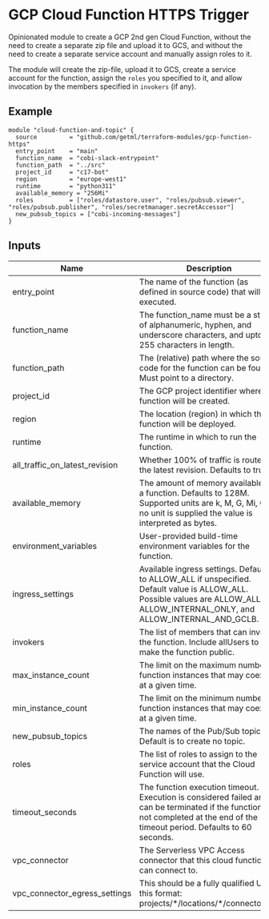 # GCP Cloud Function HTTPS Trigger

Opinionated module to create a GCP 2nd gen Cloud Function, without  the need to create a separate zip file and
upload it to GCS, and without the need to create a separate service account and manually assign roles to it.

The module will create  the zip-file, upload it to GCS, create a service account for the function, assign the `roles` you specified to it,
and allow invocation by the members specified in `invokers` (if any). 


## Example

```HCL
module "cloud-function-and-topic" {
  source         = "github.com/getml/terraform-modules/gcp-function-https"
  entry_point    = "main"
  function_name  = "cobi-slack-entrypoint"
  function_path  = "../src"
  project_id     = "c17-bot"
  region         = "europe-west1"
  runtime        = "python311"
  available_memory = "256Mi"
  roles          = ["roles/datastore.user", "roles/pubsub.viewer", "roles/pubsub.publisher", "roles/secretmanager.secretAccessor"]
  new_pubsub_topics = ["cobi-incoming-messages"]
}
```

## Inputs

| Name                           | Description                                                                                                                                                                     | Type         | Default   | Required |
| ------------------------------ | ------------------------------------------------------------------------------------------------------------------------------------------------------------------------------- | ------------ | --------- | -------- |
| entry_point                    | The name of the function (as defined in source code) that will be executed.                                                                                                     | string       |           | YES      |
| function_name                  | The function_name must be a string of alphanumeric, hyphen, and underscore characters, and upto 255 characters in length.                                                       | string       |           | YES      |
| function_path                  | The (relative) path where the source code for the function can be found. Must point to a directory.                                                                             | string       |           | YES      |
| project_id                     | The GCP project identifier where the function will be created.                                                                                                                  | string       |           | YES      |
| region                         | The location (region) in which the function will be deployed.                                                                                                                   | string       |           | YES      |
| runtime                        | The runtime in which to run the function.                                                                                                                                       | string       |           | YES      |
| all_traffic_on_latest_revision | Whether 100% of traffic is routed to the latest revision. Defaults to true.                                                                                                     | bool         | TRUE      | NO       |
| available_memory               | The amount of memory available for a function. Defaults to 128M. Supported units are k, M, G, Mi, Gi. If no unit is supplied the value is interpreted as bytes.                 | string       | 128Mi     | NO       |
| environment_variables          | User-provided build-time environment variables for the function.                                                                                                                | map(string)  | {}        | NO       |
| ingress_settings               | Available ingress settings. Defaults to ALLOW_ALL if unspecified. Default value is ALLOW_ALL. Possible values are ALLOW_ALL, ALLOW_INTERNAL_ONLY, and ALLOW_INTERNAL_AND_GCLB.  | string       | ALLOW_ALL | NO       |
| invokers                       | The list of members that can invoke the function. Include allUsers to make the function public.                                                                                 | list(string) | []        | NO       |
| max_instance_count             | The limit on the maximum number of function instances that may coexist at a given time.                                                                                         | number       | 1         | NO       |
| min_instance_count             | The limit on the minimum number of function instances that may coexist at a given time.                                                                                         | number       | 0         | NO       |
| new_pubsub_topics              | The names of the Pub/Sub topics. Default is to create no topic.                                                                                                                 | list(string) | []        | NO       |
| roles                          | The list of roles to assign to the service account that the Cloud Function will use.                                                                                            | list(string) | []        | NO       |
| timeout_seconds                | The function execution timeout. Execution is considered failed and can be terminated if the function is not completed at the end of the timeout period. Defaults to 60 seconds. | number       | 60        | NO       |
| vpc_connector                  | The Serverless VPC Access connector that this cloud function can connect to.                                                                                                    | string       | null      | NO       |
| vpc_connector_egress_settings  | This should be a fully qualified URI in this format: projects/\*/locations/\*/connectors/\*.                                                                                    | string       | null      | NO       |